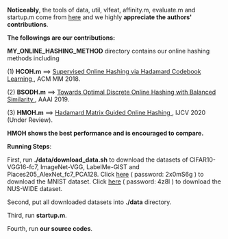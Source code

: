 **Noticeably**, the tools of data, util, vlfeat, affinity.m, evaluate.m and startup.m come from <a href="https://github.com/fcakir/mihash">here</a> and we highly **appreciate the authors' contributions**.

**The followings are our contributions:**

**MY_ONLINE_HASHING_METHOD** directory contains our online hashing methods including

(1) **HCOH.m**  ==> <a href="https://dl.acm.org/citation.cfm?id=3240519">Supervised Online Hashing via Hadamard Codebook Learning </a>, ACM MM 2018. 

(2) **BSODH.m**  ==> <a href ="https://arxiv.org/abs/1901.10185">Towards Optimal Discrete Online Hashing with Balanced Similarity </a>, AAAI 2019.

(3) **HMOH.m**  ==> <a href ="https://arxiv.org/abs/1905.04454">Hadamard Matrix Guided Online Hashing </a>, IJCV 2020 (Under Review).

**HMOH shows the best performance and is encouraged to compare.**

**Running Steps**:

First, run **./data/download_data.sh** to download the datasets of CIFAR10-VGG16-fc7, ImageNet-VGG, LabelMe-GIST and Places205_AlexNet_fc7_PCA128. Click <a href="链接:https://pan.baidu.com/s/15KCwxNfOqtNgFMqWyg0lsg">here</a> ( password: 2x0mS6g ) to download the MNIST dataset. Click <a href="https://pan.baidu.com/s/19aErUrC9F-K9NSrKQ5J8Qg">here</a> ( password: 4z8l ) to download the NUS-WIDE dataset.

Second, put all downloaded datasets into **./data** directory.

Third, run **startup.m**.

Fourth, run **our source codes**.
